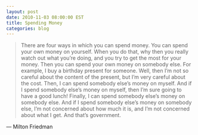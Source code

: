 ```yaml
---
layout: post
date: 2010-11-03 08:00:00 EST
title: Spending Money
categories: blog
---
```


>There are four ways in which you can spend money. You can spend your own money on yourself. When you do that, why then you really watch out what you’re doing, and you try to get the most for your money. Then you can spend your own money on somebody else. For example, I buy a birthday present for someone. Well, then I’m not so careful about the content of the present, but I’m very careful about the cost. Then, I can spend somebody else’s money on myself. And if I spend somebody else’s money on myself, then I’m sure going to have a good lunch! Finally, I can spend somebody else’s money on somebody else. And if I spend somebody else’s money on somebody else, I’m not concerned about how much it is, and I’m not concerned about what I get. And that’s government.

&mdash; Milton Friedman
